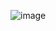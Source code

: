 ![image](https://github.com/erclaudio/Hackerrank-Problems/assets/72282843/2cb8f9ea-aac2-494a-a2d7-8670d6b01554)

